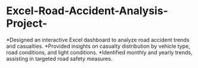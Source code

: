 # Excel-Road-Accident-Analysis-Project-
*Designed an interactive Excel dashboard to analyze road accident trends and casualties.
*Provided insights on casualty distribution by vehicle type, road conditions, and light conditions.
*Identified monthly and yearly trends, assisting in targeted road safety measures.
